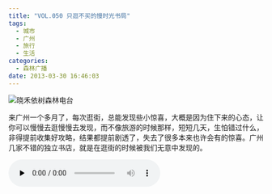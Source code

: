 ```yaml
---
title: "VOL.050 只逛不买的慢时光书局"
tags:
  - 城市
  - 广州
  - 旅行
  - 生活
categories:
  - 森林广播
date: 2013-03-30 16:46:03
---
```


![晓禾依树森林电台](../../../images/radiocover/radio_050.jpg) 

来广州一个多月了，每次逛街，总能发现些小惊喜，大概是因为住下来的心态，让你可以慢慢去逛慢慢去发现，而不像旅游的时候那样，短短几天，生怕错过什么，非得提前收集好攻略，结果都提前剧透了，失去了很多本来也许会有的惊喜。广州几家不错的独立书店，就是在逛街的时候被我们无意中发现的。   

<audio id="audio" controls="" preload="none">
  <source id="mp3" src="http://www.coletree.com/radio/coletree_radio_050.mp3">
</audio>